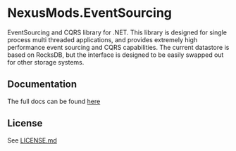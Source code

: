 # NexusMods.EventSourcing
EventSourcing and CQRS library for .NET. This library is designed for single process multi threaded applications, and provides
extremely high performance event sourcing and CQRS capabilities. The current datastore is based on RocksDB, but the interface is
designed to be easily swapped out for other storage systems.

## Documentation
The full docs can be found [here](https://nexus-mods.github.io/NexusMods.EventSourcing/)

## License

See [LICENSE.md](./LICENSE.md)
